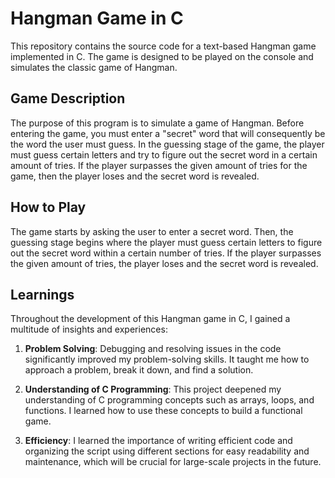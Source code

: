 # Hangman Game in C

This repository contains the source code for a text-based Hangman game implemented in C. The game is designed to be played on the console and simulates the classic game of Hangman.

## Game Description

The purpose of this program is to simulate a game of Hangman. Before entering the game, you must enter a "secret" word that will consequently be the word the user must guess. In the guessing stage of the game, the player must guess certain letters and try to figure out the secret word in a certain amount of tries. If the player surpasses the given amount of tries for the game, then the player loses and the secret word is revealed.

## How to Play

The game starts by asking the user to enter a secret word. Then, the guessing stage begins where the player must guess certain letters to figure out the secret word within a certain number of tries. If the player surpasses the given amount of tries, the player loses and the secret word is revealed.

## Learnings

Throughout the development of this Hangman game in C, I gained a multitude of insights and experiences:

1. **Problem Solving**: Debugging and resolving issues in the code significantly improved my problem-solving skills. It taught me how to approach a problem, break it down, and find a solution.

2. **Understanding of C Programming**: This project deepened my understanding of C programming concepts such as arrays, loops, and functions. I learned how to use these concepts to build a functional game.

3. **Efficiency**: I learned the importance of writing efficient code and organizing the script using different sections for easy readability and maintenance, which will be crucial for large-scale projects in the future.

